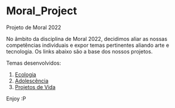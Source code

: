 # Moral_Project
 Projeto de Moral 2022


No âmbito da disciplina de Moral 2022, decidimos aliar as nossas competências individuais e expor temas pertinentes aliando arte e tecnologia. 
Os links abaixo são a base dos nossos projetos.

Temas desenvolvidos:

1. <a href="https://mestrehq5.github.io/Moral_Project/ecologia.html"> Ecologia </a>
2. <a href="https://mestrehq5.github.io/Moral_Project/adolescencia.html"> Adolescência </a>
3. <a href="https://mestrehq5.github.io/Moral_Project/projetos_vida.html"> Projetos de Vida </a>

Enjoy :P
